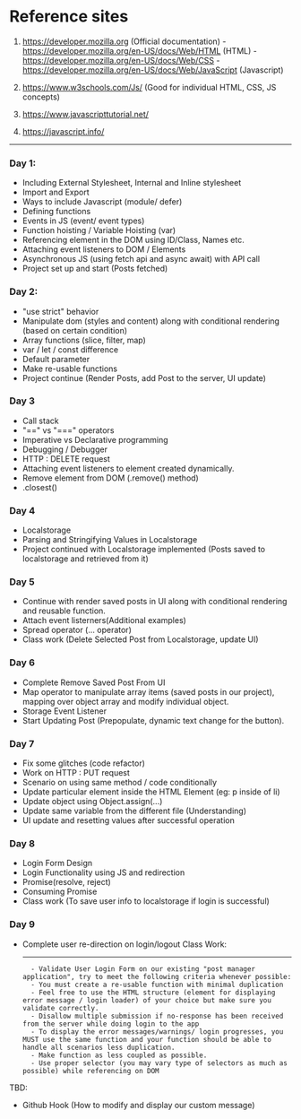 # Reference sites
1. https://developer.mozilla.org   (Official documentation)
        - https://developer.mozilla.org/en-US/docs/Web/HTML (HTML)
        - https://developer.mozilla.org/en-US/docs/Web/CSS
        - https://developer.mozilla.org/en-US/docs/Web/JavaScript (Javascript)

2. https://www.w3schools.com/Js/ (Good for individual HTML, CSS, JS concepts)
3. https://www.javascripttutorial.net/
4. https://javascript.info/

________________________________________________________________________________________________________________________________________________________________________________________________________________________________________

### Day 1: 
- Including External Stylesheet, Internal and Inline stylesheet
- Import and Export
- Ways to include Javascript (module/ defer)
- Defining functions
- Events in JS (event/ event types)
- Function hoisting / Variable Hoisting (var)
- Referencing element in the DOM using ID/Class, Names etc.
- Attaching event listeners to DOM / Elements
- Asynchronous JS (using fetch api and async await) with API call
- Project set up and start (Posts fetched)

### Day 2:
- "use strict" behavior
- Manipulate dom (styles and content) along with conditional rendering (based on certain condition)
- Array functions (slice, filter, map)
- var / let / const difference
- Default parameter
- Make re-usable functions
- Project continue (Render Posts, add Post to the server, UI update)

### Day 3
- Call stack
- "==" vs "===" operators
- Imperative vs Declarative programming
- Debugging / Debugger
- HTTP : DELETE request
- Attaching event listeners to element created dynamically.
- Remove element from DOM (.remove() method)
- .closest() 

### Day 4
- Localstorage
- Parsing and Stringifying Values in Localstorage
- Project continued with Localstorage implemented (Posts saved to localstorage and retrieved from it)


### Day 5
- Continue with render saved posts in UI along with conditional rendering and reusable function.
- Attach event listerners(Additional examples)
- Spread operator (... operator)
- Class work (Delete Selected Post from Localstorage, update UI)

### Day 6
- Complete Remove Saved Post From UI
- Map operator to manipulate array items (saved posts in our project), mapping over object array and modify     individual object.
- Storage Event Listener
- Start Updating Post (Prepopulate, dynamic text change for the button).

### Day 7
- Fix some glitches (code refactor)
- Work on HTTP : PUT request
- Scenario on using same method / code conditionally
- Update particular element inside the HTML Element (eg: p inside of li)
- Update object using Object.assign(...)
- Update same variable from the different file (Understanding)
- UI update and resetting values after successful operation

### Day 8
- Login Form Design
- Login Functionality using JS and redirection
- Promise(resolve, reject)
- Consuming Promise
- Class work (To save user info to localstorage if login is successful)


### Day 9
- Complete user re-direction on login/logout
  Class Work:
  ___________

        - Validate User Login Form on our existing "post manager application", try to meet the following criteria whenever possible:
        - You must create a re-usable function with minimal duplication
        - Feel free to use the HTML structure (element for displaying error message / login loader) of your choice but make sure you validate correctly. 
        - Disallow multiple submission if no-response has been received from the server while doing login to the app
        - To display the error messages/warnings/ login progresses, you MUST use the same function and your function should be able to handle all scenarios less duplication.
        - Make function as less coupled as possible.
        - Use proper selector (you may vary type of selectors as much as possible) while referencing on DOM

TBD:
- Github Hook (How to modify and display our custom message)